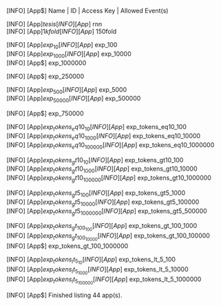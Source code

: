 [INFO] [App$]                 Name |   ID |                                                       Access Key | Allowed Event(s)

[INFO] [App$]                tesis 		 
[INFO] [App$]                  rnn 		 
[INFO] [App$]               1kfold 		 
[INFO] [App$]              150fold 		 

[INFO] [App$]               exp_10 		 
[INFO] [App$]              exp_100 		 
[INFO] [App$]             exp_1000 		 
[INFO] [App$]            exp_10000 		   
[INFO] [App$]          exp_1000000 		 

[INFO] [App$]           exp_250000 		

[INFO] [App$]              exp_500 		   
[INFO] [App$]             exp_5000 		    
[INFO] [App$]            exp_50000 		  
[INFO] [App$]           exp_500000 		

[INFO] [App$]           exp_750000 		

[INFO] [App$]   exp_tokens_eq10_10 		 
[INFO] [App$]  exp_tokens_eq10_100 		    
[INFO] [App$] exp_tokens_eq10_1000 		    
[INFO] [App$] exp_tokens_eq10_10000 	    
[INFO] [App$] exp_tokens_eq10_100000 	    
[INFO] [App$] exp_tokens_eq10_1000000 	

[INFO] [App$]   exp_tokens_gt10_10 		    
[INFO] [App$]  exp_tokens_gt10_100 		    
[INFO] [App$] exp_tokens_gt10_1000 		  
[INFO] [App$] exp_tokens_gt10_10000 	 
[INFO] [App$] exp_tokens_gt10_100000 	 
[INFO] [App$] exp_tokens_gt10_1000000 	

[INFO] [App$]   exp_tokens_gt5_100 		 
[INFO] [App$]  exp_tokens_gt5_1000 		 
[INFO] [App$] exp_tokens_gt5_10000 		 
[INFO] [App$] exp_tokens_gt5_100000 	 
[INFO] [App$] exp_tokens_gt5_1000000 	 
[INFO] [App$] exp_tokens_gt5_500000 	 

[INFO] [App$] exp_tokens_gt_100_100 	 
[INFO] [App$] exp_tokens_gt_100_1000 	   
[INFO] [App$] exp_tokens_gt_100_10000 	  
[INFO] [App$] exp_tokens_gt_100_100000 	    
[INFO] [App$] exp_tokens_gt_100_1000000  

[INFO] [App$]   exp_tokens_lt_5_10 		   
[INFO] [App$]  exp_tokens_lt_5_100 		  
[INFO] [App$] exp_tokens_lt_5_1000 		    
[INFO] [App$] exp_tokens_lt_5_10000 	   
[INFO] [App$] exp_tokens_lt_5_100000 	    
[INFO] [App$] exp_tokens_lt_5_1000000 	

[INFO] [App$] Finished listing 44 app(s).
